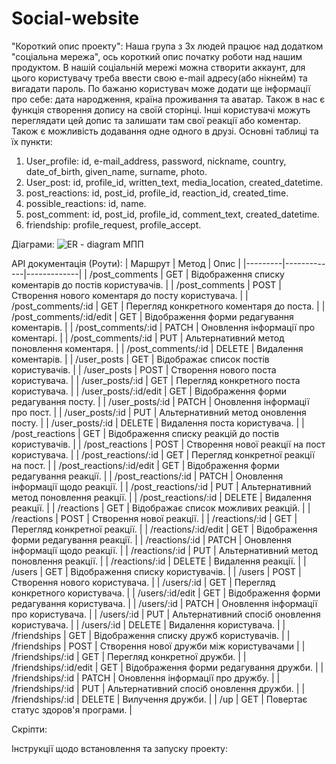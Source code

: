 # Social-website
"Короткий опис проекту":
Наша група з 3х людей працює над додатком "соціальна мережа", ось короткий опис початку роботи над нашим продуктом.
В нашій соціальній мережі можна створити аккаунт, для цього користувачу треба ввести свою e-mail адресу(або нікнейм) та вигадати пароль. По бажаню користувач може додати ще інформації про себе: дата народження, країна проживання та аватар. Також в нас є функція створення допису на своїй сторінці. Інші користувачі можуть переглядати цей допис та залишати там свої реакції або коментар. Також є можливість додавання одне одного в друзі. 
Основні таблиці та їх пункти:
1. User_profile: id, e-mail_address, password, nickname, country, date_of_birth, given_name, surname, photo. 
2. User_post: id, profile_id, written_text, media_location, created_datetime.
3. post_reactions: id, post_id, profile_id, reaction_id, created_time.
4. possible_reactions: id, name.
5. post_comment: id, post_id, profile_id, comment_text, created_datetime.
6. friendship: profile_request, profile_accept.

Діаграми:
![ER - diagram МПП](https://github.com/BHunterS/Social-website/assets/118931658/ef66d24f-c71b-464b-9879-74aaca5fe082)

API документація (Роути):
| Маршрут	        | Метод |	Опис |
|---------|-------------|-------------|
| /post_comments	         | GET    |	Відображення списку коментарів до постів користувачів. |
| /post_comments	         | POST   |	Створення нового коментаря до посту користувача. |
| /post_comments/:id       | GET	  | Перегляд конкретного коментаря до поста. |
| /post_comments/:id/edit  |	GET	  | Відображення форми редагування коментарів. |
| /post_comments/:id	     | PATCH  | Оновлення інформації про коментарі. |
| /post_comments/:id	     | PUT	  | Альтернативний метод поновлення коментаря. |
| /post_comments/:id	     | DELETE |	Видалення коментарів. |
| /user_posts              |	GET	   |            Відображає список постів користувачів. |
| /user_posts	             | POST    | Створення нового поста користувача. |
| /user_posts/:id          |	GET    |	Перегляд конкретного поста користувача. |
| /user_posts/:id/edit     | GET     |	Відображення форми редагування посту. |
| /user_posts/:id          |	PATCH  |	Оновлення інформації про пост. |
| /user_posts/:id	         | PUT     |	Альтернативний метод оновлення посту. |
| /user_posts/:id	         | DELETE  |	Видалення поста користувача. |
| /post_reactions          |	GET    |	Відображення списку реакцій до постів користувачів. |
| /post_reactions          |	POST   |	Створення нової реакції на пост користувача. |
| /post_reactions/:id      |	GET    |	Перегляд конкретної реакції на пост. |
| /post_reactions/:id/edit |	GET    |	Відображення форми редагування реакції. |
| /post_reactions/:id      |	PATCH  |	Оновлення інформації щодо реакції. |
| /post_reactions/:id      |	PUT    |	Альтернативний метод поновлення реакції. |
| /post_reactions/:id	     | DELETE  |	Видалення реакції. |
| /reactions	            | GET       |	Відображає список можливих реакцій. |
| /reactions	            |  POST |	Створення нової реакції. |
| /reactions/:id	        | GET	| Перегляд конкретної реакції. |
| /reactions/:id/edit      |	GET |	Відображення форми редагування реакції. |
| /reactions/:id           |	PATCH |	Оновлення інформації щодо реакції. |
| /reactions/:id           |	PUT |	Альтернативний метод поновлення реакції. |
| /reactions/:id           |	DELETE |	Видалення реакції. |
| /users	                 | GET |	Відображення списку користувачів. |
| /users	                 | POST |	Створення нового користувача. |
| /users/:id               |	GET |	Перегляд конкретного користувача. |
| /users/:id/edit          |	GET |	Відображення форми редагування користувача. |
| /users/:id               |	PATCH |	 Оновлення інформації про користувача. |
| /users/:id               |	PUT |	Альтернативний спосіб оновлення користувача. |
| /users/:id               |	DELETE |	Видалення користувача. |
| /friendships              |	GET |	Відображення списку дружб користувачів. |
| /friendships             |	POST |	Створення нової дружби між користувачами |
| /friendships/:id         |	GET |	Перегляд конкретної дружби. |
| /friendships/:id/edit    |	GET |	Відображення форми редагування дружби. |
| /friendships/:id         |	PATCH |	Оновлення інформації про дружбу. |
| /friendships/:id         |	PUT |	Альтернативний спосіб оновлення дружби. |
| /friendships/:id         |	DELETE	| Вилучення дружби. |
| /up	                      | GET |	Повертає статус здоров'я програми. |

Скріпти:

Інструкції щодо встановлення та запуску проекту:

